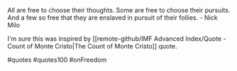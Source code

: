 All are free to choose their thoughts. Some are free to choose their pursuits. And a few so free that they are enslaved in pursuit of their follies. - Nick Milo

I'm sure this was inspired by [[remote-github/IMF Advanced Index/Quote - Count of Monte Cristo|The Count of Monte Cristo]] quote.

#quotes #quotes100 #onFreedom

